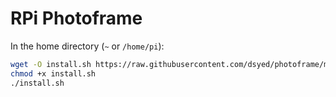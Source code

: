 # RPi Photoframe

In the home directory (`~` or `/home/pi`):

```bash
wget -O install.sh https://raw.githubusercontent.com/dsyed/photoframe/master/install.sh
chmod +x install.sh
./install.sh
```
